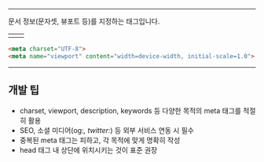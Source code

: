 
---
문서 정보(문자셋, 뷰포트 등)를 지정하는 태그입니다.


|     |     |
| --- | --- |
|     |     |


```html
<meta charset="UTF-8">
<meta name="viewport" content="width=device-width, initial-scale=1.0">
```

---

## 개발 팁
- charset, viewport, description, keywords 등 다양한 목적의 meta 태그를 적절히 활용
- SEO, 소셜 미디어(og:*, twitter:*) 등 외부 서비스 연동 시 필수
- 중복된 meta 태그는 피하고, 각 목적에 맞게 명확히 작성
- head 태그 내 상단에 위치시키는 것이 표준 권장

